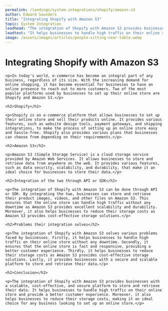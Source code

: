 ```yaml
---
permalink: /landings/system-integrations/shopify/amazon-s3
author: Edward Saunders
title: "Integrating Shopify with Amazon S3"
topic: System Integration
leadhead: "The integration of Shopify with Amazon S3 provides businesses with a scalable, cost-effective, and secure platform to store and retrieve their data"
leadtext: "It helps businesses to handle high traffic on their online store and provide a better customer experience. Moreover, it also helps businesses to reduce their storage costs, making it an ideal choice for any business looking to set up an online store."
image: /assets/images/articles/people-sitting-near-table.webp
---
```

<div class="arttext">
	<h1>Integrating Shopify with Amazon S3</h1>

	<p>In today's world, e-commerce has become an integral part of any business, regardless of its size. With the increasing demand for online shopping, it has become essential for businesses to have an online presence to reach out to more customers. Two of the most popular platforms used by businesses to set up their online store are Shopify and Amazon S3.</p>

	<h2>Shopify</h2>

	<p>Shopify is an e-commerce platform that allows businesses to set up their online store and sell their products online. It provides various features, such as website design tools, payment gateways, and shipping integrations, to make the process of setting up an online store easy and hassle-free. Shopify also provides various plans that businesses can choose from depending on their requirements.</p>

	<h2>Amazon S3</h2>

	<p>Amazon S3 (Simple Storage Service) is a cloud storage service provided by Amazon Web Services. It allows businesses to store and retrieve data from anywhere on the web. It provides various features, such as data security, scalability, and durability, that make it an ideal choice for businesses to store their data.</p>

	<h2>Integration of the two through API or SDK</h2>

	<p>The integration of Shopify with Amazon S3 can be done through API or SDK. By integrating the two, businesses can store and retrieve their product images, videos, and other files on Amazon S3. This ensures that the online store can handle high traffic without any downtime as Amazon S3 provides excellent scalability and durability. Moreover, it also helps businesses to reduce their storage costs as Amazon S3 provides cost-effective storage solutions.</p>

	<h2>Problems their integration solves</h2>

	<p>The integration of Shopify with Amazon S3 solves various problems faced by businesses. Firstly, it helps businesses to handle high traffic on their online store without any downtime. Secondly, it ensures that the online store is fast and responsive, providing a better customer experience. Thirdly, it helps businesses to reduce their storage costs as Amazon S3 provides cost-effective storage solutions. Lastly, it provides businesses with a secure and scalable platform to store and retrieve their data.</p>

	<h2>Conclusion</h2>

	<p>The integration of Shopify with Amazon S3 provides businesses with a scalable, cost-effective, and secure platform to store and retrieve their data. It helps businesses to handle high traffic on their online store and provide a better customer experience. Moreover, it also helps businesses to reduce their storage costs, making it an ideal choice for any business looking to set up an online store.</p>

</div>